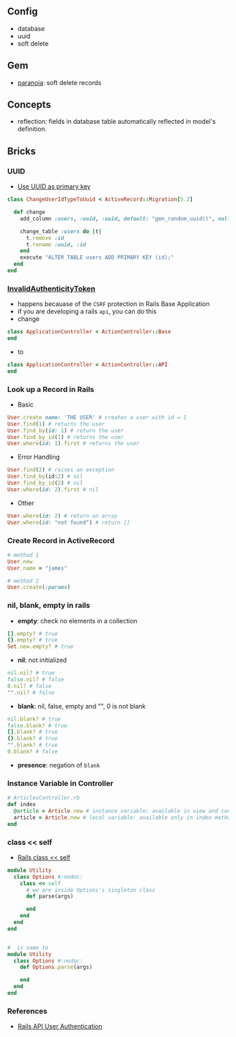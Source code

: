 ## Config
- database
- uuid
- soft delete

## Gem
- [paranoia](https://github.com/rubysherpas/paranoia): soft delete records

## Concepts
- reflection: fields in database table automatically reflected in model's definition.


## Bricks
### UUID
- [Use UUID as primary key](https://blog.bigbinary.com/2016/04/04/rails-5-provides-application-config-to-use-uuid-as-primary-key)
```ruby
class ChangeUserIdTypeToUuid < ActiveRecord::Migration[5.2]

  def change
    add_column :users, :uuid, :uuid, default: "gen_random_uuid()", null: false

    change_table :users do |t|
      t.remove :id
      t.rename :uuid, :id
    end
    execute "ALTER TABLE users ADD PRIMARY KEY (id);"
  end
end
```

### [InvalidAuthenticityToken](https://stackoverflow.com/questions/58577488/invalidauthenticitytoken-for-rails-api-only-application-for-post-request)
- happens becauase of the `CSRF` protection in Rails Base Application
- if you are developing a rails `api`, you can do this
- change
```ruby
class ApplicationController < ActionController::Base
end
```
- to
```ruby
class ApplicationController < ActionController::API
end
```
<!-- 51c1fc74-2d4c-4f81-8e04-d2782a3fbefa -->

### Look up a Record in Rails
- Basic
```ruby
User.create name: 'THE USER' # creates a user with id = 1
User.find(1) # returns the user
User.find_by(id: 1) # return the user
User.find_by_id(1) # returns the user
User.where(id: 1).first # returns the user
```
- Error Handling
```ruby
User.find(2) # raises an exception
User.find_by(id:2) # nil
User.find_by_id(2) # nil
User.where(id: 2).first # nil
```
- Other
```ruby
User.where(id: 2) # return an array
User.where(id: "not found") # return []
```

### Create Record in ActiveRecord
```ruby
# method 1
User.new
User.name = "james"

# method 2
User.create(:params)
```

### nil, blank, empty in rails
- **empty**: check no elements in a collection
```ruby
[].empty? # true
{}.empty? # true
Set.new.empty? # true
```
- **nil**: not initialized
```ruby
nil.nil? # true
false.nil? # false
0.nil? # false
"".nil? # false
```
- **blank**: nil, false, empty and "", 0 is not blank
```ruby
nil.blank? # true
false.blank? # true
[].blank? # true
{}.blank? # true
"".blank? # true
0.blank? # false
```
- **presence**: negation of `blank`


### Instance Variable in Controller
```ruby
# ArticlesController.rb
def index
  @article = Article.new # instance variable: available in view and controller
  article = Article.new # local variable: available only in index method
end
```

### class << self
- [Rails class << self](https://stackoverflow.com/questions/2567956/rails-class-self)
```ruby
module Utility
  class Options #:nodoc:
    class << self
      # we are inside Options's singleton class
      def parse(args)

      end
    end
  end
end


#  is same to 
module Utility
  class Options #:nodoc:
    def Options.parse(args)

    end
  end
end
```


### References
- [Rails API User Authentication](https://app.pluralsight.com/guides/token-based-authentication-with-ruby-on-rails-5-api)